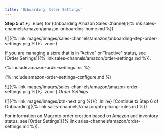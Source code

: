 ```yaml
---
title: 'Onboarding: Order Settings' 
---
```



**Step 5 of 7**{: .Blue} for [Onboarding Amazon Sales Channel]({% link sales-channels/amazon/amazon-onboarding-home.md %})

![]({% link images/images/sales-channels/amazon/onboarding-step-order-settings.png %}){: .zoom}

If you are managing a store that is in "Active" or "Inactive" status, see [Order Settings]({% link sales-channels/amazon/order-settings.md %}).

{% include amazon-order-settings.md %}

{% include amazon-order-settings-configure.md %}

![]({% link images/images/sales-channels/amazon/amazon-order-settings.png %}){: .zoom}
_Order Settings_

![]({% link images/images/btn-next.png %}){: .Inline} [Continue to Step 6 of Onboarding]({% link sales-channels/amazon/ob-pricing-rules.md %})

For information on Magento order creation based on Amazon and inventory status, see [Order Settings]({% link sales-channels/amazon/order-settings.md %}).
